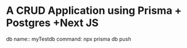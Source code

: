 # A CRUD Application using Prisma + Postgres +Next JS

db name:: myTestdb
command: npx prisma db push